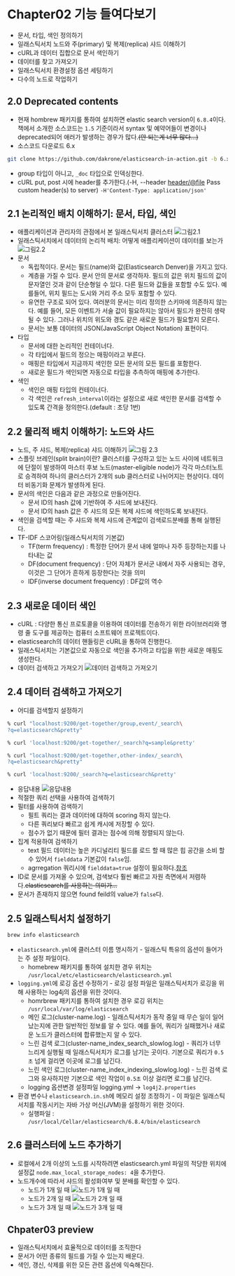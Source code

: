 # Chapter02 기능 들여다보기

- 문서, 타입, 색인 정의하기
- 일래스틱서치 노드와 주(primary) 및 복제(replica) 샤드 이해하기
- cURL과 데이터 집합으로 문서 색인하기
- 데이터를 찾고 가져오기
- 일래스틱서치 환경설정 옵션 세팅하기
- 다수의 노드로 작업하기

## 2.0 Deprecated contents

- 현재 hombrew 패키지를 통하여 설치하면 elastic search version이 `6.8.4`이다. 책에서 소개한 소스코드는 `1.5` 기준이라서 syntax 및 예약어들이 변경이나 deprecated되어 애러가 발생하는 경우가 많다.~~(안 되는게 너무 많다...)~~
- 소스코드 다운로드 6.x
```bash
git clone https://github.com/dakrone/elasticsearch-in-action.git -b 6.x
```
- group 타입이 아니고, `_doc` 타입으로 인덱싱한다.
- cURL put, post 시에 header를 추가한다.(-H, --header <header/@file> Pass custom header(s) to server)
`-H'Content-Type: application/json'`

## 2.1 논리적인 배치 이해하기: 문서, 타입, 색인

- 애플리케이션과 관리자의 관점에서 본 일래스틱서치 클러스터
![그림2.1](https://user-images.githubusercontent.com/49108738/69000721-77618900-0917-11ea-8141-34b1c6e5c797.png)
- 일래스틱서치에서 데이터의 논리적 배치: 어떻게 애플리케이션이 데이터를 보는가
![그림2.2](https://user-images.githubusercontent.com/49108738/69000782-6ebd8280-0918-11ea-8edf-c3b42310e8c7.png)
- 문서
  - 독립적이다. 문서는 필드(name)와 값(Elasticsearch Denver)을 가지고 있다.
  - 계층을 가질 수 있다. 문서 안의 문서로 생각하자. 필드의 값은 위치 필드의 값이 문자열인 것과 같이 단순형일 수 있다. 다른 필드와 값들을 포함할 수도 있다. 예를들어, 위치 필드는 도시와 거리 주소 모두 포함할 수 있다.
  - 유연한 구조로 되어 있다. 여러분의 문서는 미리 정의한 스키마에 의존하지 않는다. 예를 들어, 모든 이벤트가 서술 값이 필요하지는 않아서 필드가 완전히 생략될 수 있다. 그러나 위치의 위도와 경도 같은 새로운 필드가 필요할지 모른다.
  - 문서는 보통 데이터의 JSON(JavaScript Object Notation) 표현이다.
- 타입
  - 문서에 대한 논리적인 컨테이너다.
  - 각 타입에서 필드의 정으는 매핑이라고 부른다.
  - 매핑은 타입에서 지금까지 색인한 모든 문서의 모든 필드를 포함한다.
  - 새로운 필드가 색인되면 자동으로 타입을 추측하여 매핑에 추가한다.
- 색인
  - 색인은 매핑 타입의 컨테이너다.
  - 각 색인은 `refresh_interval`이라는 설정으로 새로 색인한 문서를 검색할 수 있도록 간격을 정의한다.(default : 초당 1번)
  
## 2.2 물리적 배치 이해하기: 노드와 샤드

- 노드, 주 샤드, 복제(replica) 샤드 이해하기
![그림 2.3](https://user-images.githubusercontent.com/49108738/69001070-f8228400-091b-11ea-9b99-ea024bad21cf.png)
- 스플릿 브레인(split brain)이란? 클러스터를 구성하고 있는 노드 사이에 네트워크에 단절이 발생하여 마스터 후보 노드(master-eligible node)가 각각 마스터노트로 승격하여 하나의 클러스터가 2개의 sub 클러스터로 나뉘어지는 현상이다. 데이터 비동기화 문제가 발생하게 된다.
- 문서의 색인은 다음과 같은 과정으로 만들어진다.
  - 문서 ID의 hash 값에 기반하여 주 샤드에 보내진다.
  - 문서 ID의 hash 값은 주 샤드의 모든 복제 샤드에 색인하도록 보내진다.
- 색인을 검색할 때는 주 샤드와 복제 샤드에 관계없이 검색로드분배를 통해 실행된다.
- TF-IDF 스코어링(일래스틱서치의 기본값)
  - TF(term frequency) :  특정한 단어가 문서 내에 얼마나 자주 등장하는지를 나타내는 값
  - DF(document frequency) : 단어 자체가 문서군 내에서 자주 사용되는 경우, 이것은 그 단어가 흔하게 등장한다는 것을 의미
  - IDF(inverse document frequency) : DF값의 역수

## 2.3 새로운 데이터 색인

- cURL : 다양한 통신 프로토콜을 이용하여 데이터를 전송하기 위한 라이브러리와 명령 줄 도구를 제공하는 컴퓨터 소프트웨어 프로젝트이다.
- elasticsearch의 데이터 핸들링은 cURL을 통하여 진행한다.
- 일래스틱서치는 기본값으로 자동으로 색인을 추가하고 타입을 위한 새로운 매핑도 생성한다.
- 데이터 검색하고 가져오기
![데이터 검색하고 가져오기](https://user-images.githubusercontent.com/49108738/69001768-9b2ccb00-0927-11ea-83eb-d4f6efdd39b2.png)

## 2.4 데이터 검색하고 가져오기

- 어디를 검색할지 설정하기
```bash
% curl "localhost:9200/get-together/group,event/_search\
?q=elasticsearch&pretty"
```
```bash
% curl 'localhost:9200/get-together/_search?q=sample&pretty'
```
```bash
% curl "localhost:9200/get-together,other-index/_search\
?q=elasticsearch&pretty"
```
```bash
% curl 'localhost:9200/_search?q=elasticsearch&pretty'
```
- 응답내용
![응답내용](https://user-images.githubusercontent.com/49108738/69001974-2b204400-092b-11ea-98d5-e96cae12bb81.png)
- 적절한 쿼리 선택을 사용하여 검색하기
- 필터를 사용하여 검색하기
  - 필트 쿼리는 결과 데이터에 대하여 scoring 하지 않는다.
  - 다른 쿼리보다 빠르고 쉽게 캐시에 저장할 수 있다.
  - 점수가 없기 때문에 필터 결과는 점수에 의해 정렬되지 않는다.
- 집계 적용하여 검색하기
  - text 필드 데이터는 높은 카디널리티 필드를 로드 할 때 많은 힙 공간을 소비 할 수 있어서 `fielddata` 기본값이 `false`임.
  - agrregation 쿼리시에 `fielddata=true` 설정이 필요하다.[참조](https://www.elastic.co/guide/en/elasticsearch/reference/current/fielddata.html)
- ID로 문서를 가져올 수 있으며, 검색보다 훨씬 빠르고 자원 측면에서 저렴하다.~~elasticsearch를 사용하는 의미가...~~
- 문서가 존재하지 않으면 found feild의 value가 `false`다.

## 2.5 일래스틱서치 설정하기

```bash
brew info elasticsearch
```
- `elasticsearch.yml`에 클러스터 이름 명시하기 - 일래스틱 특유의 옵션이 들어가는 주 설정 파일이다.
  - homebrew 패키지를 통하여 설치한 경우 위치는 `/usr/local/etc/elasticsearch/elasticsearch.yml`
- `logging.yml`에 로깅 옵션 수정하기 - 로깅 설정 파일은 일래스틱서치가 로깅을 위해 사용하는 log4j의 옵션을 위한 것이다.
  - homrbrew 패키지를 통하여 설치한 경우 로깅 위치는 `/usr/local/var/log/elasticsearch`
  - 메인 로그(cluster-name.log) - 일래스틱서치가 동작 중일 때 무슨 일이 일어났는지에 관한 일반적인 정보를 알 수 있다. 예를 들어, 쿼리가 실패했거나 새로운 노드가 클러스터에 합류했는지 알 수 있다.
  - 느린 검색 로그(cluster-name_index_search_slowlog.log) - 쿼리가 너무 느리게 실행될 때 일래스틱서치가 로그를 남기는 곳이다. 기본으로 쿼리가 `0.5초` 넘게 걸리면 이곳에 로그를 남긴다.
  - 느린 색인 로그(cluster-name_index_indexing_slowlog.log) - 느린 검색 로그와 유사하지만 기본으로 색인 작업이 `0.5초` 이상 걸리면 로그를 남긴다.
  - logging 옵션변경 설정파일 logging.yml ->  `log4j2.properties`
- 환경 변수나 `elasticsearch.in.sh`에 메모리 설정 조정하기 - 이 파일은 일래스틱서치를 작동시키는 자바 가상 머신(JVM)을 설정하기 위한 것이다.
  - 실행파일 : `/usr/local/Cellar/elasticsearch/6.8.4/bin/elasticsearch`

## 2.6 클러스터에 노드 추가하기

- 로컬에서 2개 이상의 노드를 시작하려면 elasticsearch.yml 파일의 적당한 위치에 설정값 `node.max_local_storage_nodes: 4`을 추가한다.
- 노드개수에 따라서 샤드의 활성화여부 및 분배를 확인할 수 있다.
  - 노드가 1개 일 때
![노드가 1개 일 때](https://user-images.githubusercontent.com/49108738/69058218-974b9680-0a56-11ea-8d60-e549358178fb.png)
  - 노드가 2개 일 때
![노드가 2개 일 때](https://user-images.githubusercontent.com/49108738/69058269-b2b6a180-0a56-11ea-8dbc-f69f76782196.png)
  - 노드가 3개 일 때 
![노드가 3개 일 때](https://user-images.githubusercontent.com/49108738/69058370-e09be600-0a56-11ea-95dd-7b29d2fc0d8a.png)

## Chpater03 preview
- 일래스틱서치에서 효율적으로 데이터를 조직한다
- 문서가 어떤 종류의 필드를 가질 수 있는지 배운다.
- 색인, 갱신, 삭제를 위한 모든 관련 옵션에 익숙해진다.
